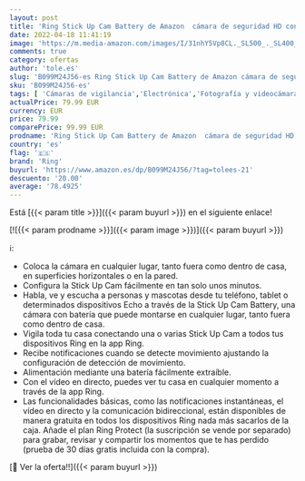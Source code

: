 ```yaml
---
layout: post
title: 'Ring Stick Up Cam Battery de Amazon  cámara de seguridad HD con comunicación bidireccional  compatible con Alexa | Incluye una prueba de 30 días gratis del plan Ring Protect | Color blanco'
date: 2022-04-18 11:41:19
image: 'https://m.media-amazon.com/images/I/31nhY5Vp8CL._SL500_._SL400_.jpg'
comments: true
category: ofertas
author: 'tole.es'
slug: 'B099M24J56-es Ring Stick Up Cam Battery de Amazon cámara de seguridad HD...'
sku: 'B099M24J56-es'
tags: [ 'Cámaras de vigilancia','Electrónica','Fotografía y videocámaras','alexa','ring','🇪🇸', ]
actualPrice: 79.99 EUR
currency: EUR
price: 79.99
comparePrice: 99.99 EUR
prodname: 'Ring Stick Up Cam Battery de Amazon  cámara de seguridad HD con comunicación bidireccional  compatible con Alexa | Incluye una prueba de 30 días gratis del plan Ring Protect | Color blanco'
country: 'es'
flag: '🇪🇸'
brand: 'Ring'
buyurl: 'https://www.amazon.es/dp/B099M24J56/?tag=tolees-21'
descuento: '20.00'
average: '78.4925'
---
```


Está [{{< param title >}}]({{< param buyurl >}}) en el siguiente enlace!

[![{{< param prodname >}}]({{< param image >}})]({{< param buyurl >}})

ℹ️:

- Coloca la cámara en cualquier lugar, tanto fuera como dentro de casa, en superficies horizontales o en la pared.
- Configura la Stick Up Cam fácilmente en tan solo unos minutos.
- Habla, ve y escucha a personas y mascotas desde tu teléfono, tablet o determinados dispositivos Echo a través de la Stick Up Cam Battery, una cámara con batería que puede montarse en cualquier lugar, tanto fuera como dentro de casa.
- Vigila toda tu casa conectando una o varias Stick Up Cam a todos tus dispositivos Ring en la app Ring.
- Recibe notificaciones cuando se detecte movimiento ajustando la configuración de detección de movimiento.
- Alimentación mediante una batería fácilmente extraíble.
- Con el vídeo en directo, puedes ver tu casa en cualquier momento a través de la app Ring.
- Las funcionalidades básicas, como las notificaciones instantáneas, el vídeo en directo y la comunicación bidireccional, están disponibles de manera gratuita en todos los dispositivos Ring nada más sacarlos de la caja. Añade el plan Ring Protect (la suscripción se vende por separado) para grabar, revisar y compartir los momentos que te has perdido (prueba de 30 días gratis incluida con la compra).

[🛒 Ver la oferta!!]({{< param buyurl >}})
